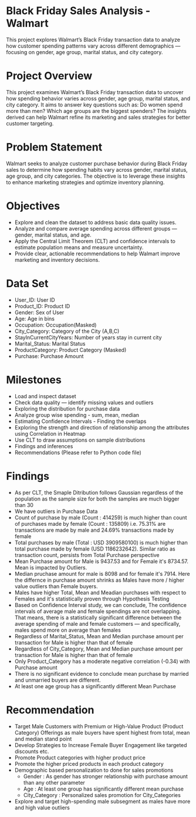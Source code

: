 # Black Friday Sales Analysis - Walmart
This project explores Walmart’s Black Friday transaction data to analyze how customer spending patterns vary across different demographics — focusing on gender, age group, marital status, and city category.

# Project Overview
This project examines Walmart’s Black Friday transaction data to uncover how spending behavior varies across gender, age group, marital status, and city category. It aims to answer key questions such as: Do women spend more than men? Which age groups are the biggest spenders? The insights derived can help Walmart refine its marketing and sales strategies for better customer targeting.

# Problem Statement
Walmart seeks to analyze customer purchase behavior during Black Friday sales to determine how spending habits vary across gender, marital status, age group, and city categories. The objective is to leverage these insights to enhance marketing strategies and optimize inventory planning.

# Objectives
 - Explore and clean the dataset to address basic data quality issues.
 - Analyze and compare average spending across different groups — gender, marital status, and age.
 - Apply the Central Limit Theorem (CLT) and confidence intervals to estimate population means and measure uncertainty.
 - Provide clear, actionable recommendations to help Walmart improve marketing and inventory decisions.

# Data Set
 - User_ID:	User ID
 - Product_ID:	Product ID
 - Gender:	Sex of User
 - Age:	Age in bins
 - Occupation:	Occupation(Masked)
 - City_Category:	Category of the City (A,B,C)
 - StayInCurrentCityYears:	Number of years stay in current city
 - Marital_Status:	Marital Status
 - ProductCategory:	Product Category (Masked)
 - Purchase:	Purchase Amount

# Milestones
 - Load and inspect dataset
 - Check data quality — identify missing values and outliers
 - Exploring the distribution for purchase data
 - Analyze group wise spending - sum, mean, median
 - Estimating Confidence Intervals - Finding the overlaps
 - Exploring the strength and direction of relationship among the attributes using Correlation in Heatmap
 - Use CLT to draw assumptions on sample distributions
 - Findings and inferences
 - Recommendations
(Please refer to Python code file)

# Findings
  - As per CLT, the Smaple Ditribution follows Gaussian regardless of the population as the sample size for both the samples are much bigger than 30
  - We have outliers in Purchase Data
  - Count of purchase by male (Count : 414259) is much higher than count of purchases made by female (Count : 135809) i.e. 75.31% are transactions are made by male and 24.69% transactions made by female
  - Total purchases by male (Total : USD 3909580100) is much higher than total purchase made by female (USD 1186232642). Similar ratio as transaction count, persists from Total Purchase perspective
  - Mean Purchase amount for Male is 9437.53 and for Female it's 8734.57. Mean is impacted by Outliers.
  - Median pruchase amount for male is 8098 and for female it's 7914. Here the differnce in purchase amount shrinks as Males have more / higher value outliers than Female buyers.
  - Males have higher Total, Mean and Meadian purchases with respect to Females and it's statistically proven through Hypothesis Testing
  - Based on Confidence Interval study, we can conclude, The confidence intervals of average male and female spendings are not overlapping. That means, there is a statistically significant difference between the average spending of male and female customers — and specifically, males spend more on average than females
  - Regardless of Marital_Status, Mean and Median purchase amount per transaction for Male is higher than that of female
  - Regardless of City_Category, Mean and Median purchase amount per transaction for Male is higher than that of female
  - Only Product_Category has a moderate negative correlation (-0.34) with Purchase amount
  - There is no significant evidence to conclude mean purchase by married and unmarried buyers are different.
  - At least one age group has a significantly different Mean Purchase

# Recommendation
 - Target Male Customers with Premium or High-Value Product (Product Category) Offerings as male buyers have spent highest from total, mean and median stand point
 - Develop Strategies to Increase Female Buyer Engagement like targeted discounts etc.
 - Promote Product categories with higher product price
 - Promote the higher priced products in each product category
 - Demographic based personalization to done for sales promotions
    - Gender : As gender has stronger relationship with purchase amount than any other parameter
    - Age : At least one group has significantly different mean purchase
    - City_Category : Personalized sales promotion for City_Categories
 - Explore and target high-spending male subsegment as males have more and high value outliers
